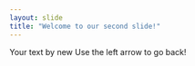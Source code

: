 ```yaml
---
layout: slide
title: "Welcome to our second slide!"
---
```

Your text by new
Use the left arrow to go back!
